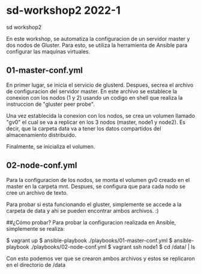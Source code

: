 # sd-workshop2 2022-1
sd workshop2

En este workshop, se automatiza la configuracion de un servidor master y dos nodos de Gluster. Para esto, se utiliza la herramienta de Ansible para configurar las maquinas virtuales. 

## 01-master-conf.yml
En primer lugar, se inicia el servicio de glusterd. Despues, secrea el archivo de configuracion del servidor master. En este archivo se establece la conexion con los nodos (1 y 2) usando un codigo en shell que realiza la instruccion de "gluster peer probe". 

Una vez establecida la conexion con los nodos, se crea un volumen llamado "gv0" el cual se va a replicar en los 3 nodos (master, node1 y node2). Es decir, que la carpeta data va a tener los datos compartidos del almacenamiento distribuido. 

Finalmente, se inicializa el volumen. 

## 02-node-conf.yml
Para la configuracion de los nodos, se monta el volumen gv0 creado en el master en la carpeta mnt. Despues, se configura que para cada nodo se cree un archivo de texto. 

Para probar si esta funcionando el gluster, simplemente se accede a la carpeta de data y ahi se pueden encontrar ambos archivos. :)

##¿Cómo probar?
Para probar la configuracion realizada en Ansible, simplemente se realiza:

$ vagrant up
$ ansible-playbook ./playbooks/01-master-conf.yml
$ ansible-playbook ./playbooks/02-node-conf.yml
$ vagrant ssh node1
$ cd /data/ | ls 

Con esto podemos ver que se crearon ambos archivos y estos se replicaron en el directorio de /data

